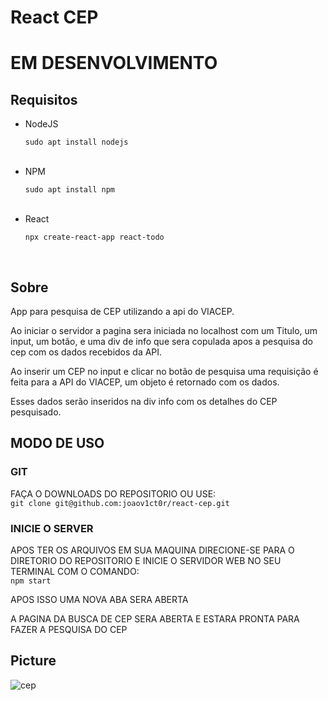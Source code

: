 # React CEP

<h1>EM DESENVOLVIMENTO</h1>

<h2>Requisitos</h2>

<ul>
  <li>NodeJS</li>
  <p><code>sudo apt install nodejs</code></p>
  <br>
  <li>NPM</li>
  <p><code>sudo apt install npm</code></p>
  <br>
  <li>React</li>
  <p><code>npx create-react-app react-todo</code></p>
  <br>
</ul>

<h2>Sobre</h2>

<p>App para pesquisa de CEP utilizando a api do VIACEP.</p>

<p>Ao iniciar o servidor a pagina sera iniciada no localhost com um Titulo, um input, um botão, e uma div de info que sera copulada apos a pesquisa do cep com os dados recebidos da API.</p>

<p>Ao inserir um CEP no input e clicar no botão de pesquisa uma requisição é feita para a API do VIACEP, um objeto é retornado com os dados.</p>

<p>Esses dados serão inseridos na div info com os detalhes do CEP pesquisado.</p>

<h2>MODO DE USO</h2>

<h3>GIT</h3>

<p>FAÇA O DOWNLOADS DO REPOSITORIO OU USE:<br><code>git clone git@github.com:joaov1ct0r/react-cep.git</code></p>

<h3>INICIE O SERVER</h3>

<p>APOS TER OS ARQUIVOS EM SUA MAQUINA DIRECIONE-SE PARA O DIRETORIO DO REPOSITORIO E INICIE O SERVIDOR WEB NO SEU TERMINAL COM O COMANDO:<br><code>npm start</code></p>

<p>APOS ISSO UMA NOVA ABA SERA ABERTA</p>

<p>A PAGINA DA BUSCA DE CEP SERA ABERTA E ESTARA PRONTA PARA FAZER A PESQUISA DO CEP</p>

<h2>Picture</h2>

![cep](https://user-images.githubusercontent.com/79015823/150005559-03d346d6-b0db-484d-8993-d7a54f87ea13.jpg)
